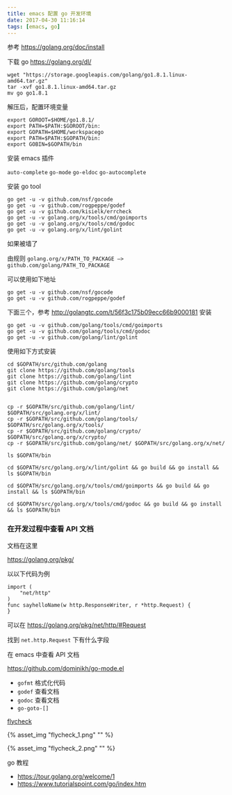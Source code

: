 ```yaml
---
title: emacs 配置 go 开发环境
date: 2017-04-30 11:16:14
tags: [emacs, go]
---
```



参考 <https://golang.org/doc/install>

下载 go <https://golang.org/dl/>

```
wget "https://storage.googleapis.com/golang/go1.8.1.linux-amd64.tar.gz"
tar -xvf go1.8.1.linux-amd64.tar.gz
mv go go1.8.1
```

<!--more-->

解压后，配置环境变量

```
export GOROOT=$HOME/go1.8.1/
export PATH=$PATH:$GOROOT/bin:
export GOPATH=$HOME/workspacego
export PATH=$PATH:$GOPATH/bin:
export GOBIN=$GOPATH/bin
```

安装 emacs 插件

`auto-complete` `go-mode` `go-eldoc` `go-autocomplete`


安装 go tool

```
go get -u -v github.com/nsf/gocode
go get -u -v github.com/rogpeppe/godef
go get -u -v github.com/kisielk/errcheck
go get -u -v golang.org/x/tools/cmd/goimports
go get -u -v golang.org/x/tools/cmd/godoc
go get -u -v golang.org/x/lint/golint
```

如果被墙了

由规则 `golang.org/x/PATH_TO_PACKAGE —> github.com/golang/PATH_TO_PACKAGE`

可以使用如下地址

```
go get -u -v github.com/nsf/gocode
go get -u -v github.com/rogpeppe/godef
```

下面三个，参考 <http://golangtc.com/t/56f3c175b09ecc66b9000181> 安装

```
go get -u -v github.com/golang/tools/cmd/goimports
go get -u -v github.com/golang/tools/cmd/godoc
go get -u -v github.com/golang/lint/golint
```



使用如下方式安装

```
cd $GOPATH/src/github.com/golang
git clone https://github.com/golang/tools
git clone https://github.com/golang/lint
git clone https://github.com/golang/crypto
git clone https://github.com/golang/net


cp -r $GOPATH/src/github.com/golang/lint/ $GOPATH/src/golang.org/x/lint/
cp -r $GOPATH/src/github.com/golang/tools/ $GOPATH/src/golang.org/x/tools/
cp -r $GOPATH/src/github.com/golang/crypto/ $GOPATH/src/golang.org/x/crypto/
cp -r $GOPATH/src/github.com/golang/net/ $GOPATH/src/golang.org/x/net/

ls $GOPATH/bin

cd $GOPATH/src/golang.org/x/lint/golint && go build && go install && ls $GOPATH/bin

cd $GOPATH/src/golang.org/x/tools/cmd/goimports && go build && go install && ls $GOPATH/bin

cd $GOPATH/src/golang.org/x/tools/cmd/godoc && go build && go install && ls $GOPATH/bin

```







### 在开发过程中查看 API 文档

文档在这里

<https://golang.org/pkg/>


以以下代码为例

```
import (
	"net/http"
)
func sayhelloName(w http.ResponseWriter, r *http.Request) {
}
```

可以在 <https://golang.org/pkg/net/http/#Request>

找到 `net.http.Request` 下有什么字段








 
在 emacs 中查看 API 文档

<https://github.com/dominikh/go-mode.el>

* `gofmt` 格式化代码
* `godef` 查看文档
* `godoc` 查看文档
* `go-goto-[]`

[flycheck](https://github.com/flycheck/flycheck)


{% asset_img "flycheck_1.png" "" %}


{% asset_img "flycheck_2.png" "" %}



go 教程

* <https://tour.golang.org/welcome/1>
* <https://www.tutorialspoint.com/go/index.htm>